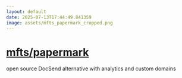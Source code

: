 ```yaml
---
layout: default
date: 2025-07-13T17:44:49.841359
image: assets/mfts_papermark_cropped.png
---
```


# [mfts/papermark](https://github.com/mfts/papermark)

open source DocSend alternative with analytics and custom domains

